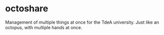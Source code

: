 # octoshare
Management of multiple things at once for the TdeA university. Just like an octopus, with multiple hands at once.
